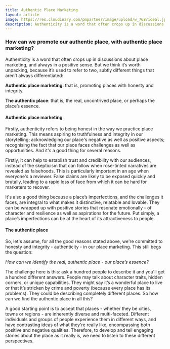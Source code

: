 ```yaml
---
title: Authentic Place Marketing
layout: article
image: https://res.cloudinary.com/pmpartner/image/upload/w_768/ideal.jpg
description: Authenticity is a word that often crops up in discussions about place marketing, and always in a positive sense.
---
```

### How can we promote our authentic place, with authentic place marketing?

Authenticity is a word that often crops up in discussions about place marketing, and always in a positive sense. But we think it’s worth unpacking, because it’s used to refer to two, subtly different things that aren’t always differentiated:

**Authentic place marketing**: that is, promoting places with honesty and integrity.

**The authentic place**: that is, the real, uncontrived place, or perhaps the place’s essence.
#### Authentic place marketing
Firstly, authenticity refers to being honest in the way we practice place marketing. This means aspiring to truthfulness and integrity in our storytelling; acknowledging our place's negative as well as positive aspects; recognising the fact that our place faces challenges as well as opportunities. And it's a good thing for several reasons. 

Firstly, it can help to establish trust and credibility with our audiences, instead of the skepticism that can follow when rose-tinted narratives are revealed as falsehoods. This is particularly important in an age when everyone's a reviewer. False claims are likely to be exposed quickly and brutally, leading to a rapid loss of face from which it can be hard for marketers to recover. 

It's also a good thing because a place’s imperfections, and the challenges it faces, are integral to what makes it distinctive, relatable and lovable. They can be wrapped up with positive stories that resonate emotionally - of character and resilience as well as aspirations for the future. Put simply, a place’s imperfections can be at the heart of its attractiveness to people.
#### The authentic place
So, let's assume, for all the good reasons stated above, we're committed to honesty and integrity - authenticity - in our place marketing. This still begs the question:

*How can we identify the real, authentic place - our place’s essence?*

The challenge here is this: ask a hundred people to describe it and you'll get a hundred different answers. People may talk about character traits, hidden corners, or unique capabilities. They might say it’s a wonderful place to live or that it’s stricken by crime and poverty (because every place has its problems). They could be describing completely different places. So how can we find the authentic place in all this?


A good starting point is to accept that places - whether they be cities, towns or regions - are inherently diverse and multi-faceted. Different individuals and groups of people experience them in different ways, and have contrasting ideas of what they're really like, encompassing both positive and negative qualities. Therefore, to develop and tell engaging stories about the place as it really is, we need to listen to these different perspectives.